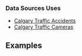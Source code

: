### Data Sources Uses

- [Calgary Traffic Accidents](https://data.calgary.ca/Transportation-Transit/Traffic-Incidents/35ra-9556/about_data)
- [Calgary Traffic Cameras ](https://data.calgary.ca/Transportation-Transit/Traffic-Cameras/k7p9-kppz/about_data)

## Examples